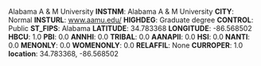 
Alabama A & M University
**INSTNM**: Alabama A & M University
**CITY**: Normal
**INSTURL**: www.aamu.edu/
**HIGHDEG**: Graduate degree
**CONTROL**: Public
**ST_FIPS**: Alabama
**LATITUDE**: 34.783368
**LONGITUDE**: -86.568502
**HBCU**: 1.0
**PBI**: 0.0
**ANNHI**: 0.0
**TRIBAL**: 0.0
**AANAPII**: 0.0
**HSI**: 0.0
**NANTI**: 0.0
**MENONLY**: 0.0
**WOMENONLY**: 0.0
**RELAFFIL**: None
**CURROPER**: 1.0
**location**: 34.783368, -86.568502